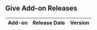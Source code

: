## Give Add-on Releases

| Add-on   |      Release Date |  Version |
|:----------|:-------------:|------:|